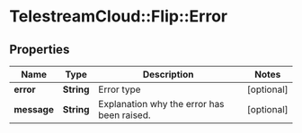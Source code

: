 # TelestreamCloud::Flip::Error

## Properties
Name | Type | Description | Notes
------------ | ------------- | ------------- | -------------
**error** | **String** | Error type | [optional] 
**message** | **String** | Explanation why the error has been raised. | [optional] 


